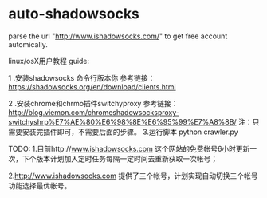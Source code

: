 # auto-shadowsocks
parse the url "http://www.ishadowsocks.com/" to get free account automically.

linux/osX用户教程
guide:

1 .安装shadowsocks 命令行版本你
参考链接：https://shadowsocks.org/en/download/clients.html

2 .安装chrome和chrmo插件switchyproxy
参考链接：http://blog.viemon.com/chromeshadowsocksproxy-switchyshrp%E7%AE%80%E6%98%8E%E6%95%99%E7%A8%8B/
注：只需要安装完插件即可，不需要后面的步骤。
3.运行脚本
python crawler.py

TODO:
1.目前http://www.ishadowsocks.com 这个网站的免费帐号6小时更新一次，下个版本计划加入定时任务每隔一定时间去重新获取一次帐号；

2.http://www.ishadowsocks.com 提供了三个帐号，计划实现自动切换三个帐号功能选择最优帐号。

